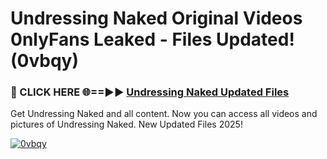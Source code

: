 # Undressing Naked Original Videos 0nlyFans Leaked - Files Updated! (0vbqy)

<h3>🔴 CLICK HERE 🌐==►► <a href="https://tinyurl.com/yckcrads" rel="nofollow">Undressing Naked Updated Files</a></h3>

Get Undressing Naked and all content. Now you can access all videos and pictures of Undressing Naked. New Updated Files 2025!

[![0vbqy](https://i.imgur.com/hpKpOFt.gif)](https://tinyurl.com/yckcrads)
